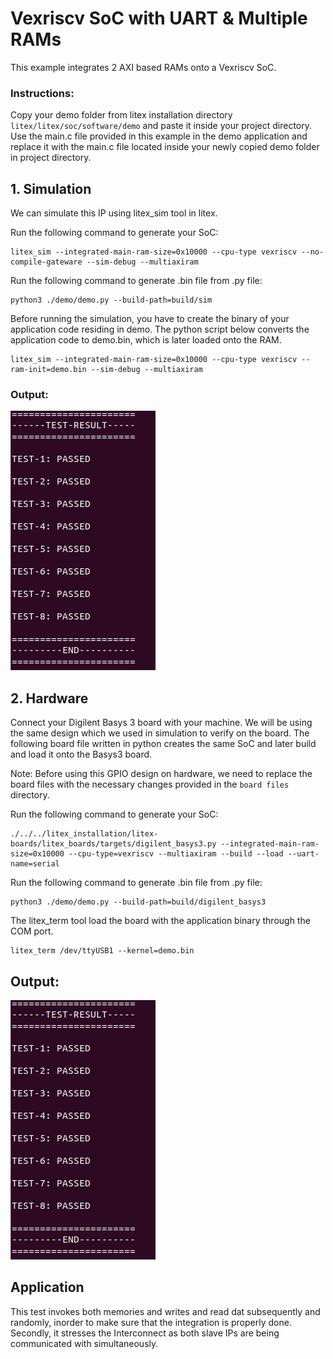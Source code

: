 # Vexriscv SoC with UART & Multiple RAMs
This example integrates 2 AXI based RAMs onto a Vexriscv SoC.



### Instructions:
Copy your demo folder from litex installation directory ``litex/litex/soc/software/demo`` and paste it inside your project directory. Use the main.c file provided in this example in the demo application and replace it with the main.c file located inside your newly copied demo folder in project directory.


## 1. Simulation
We can simulate this IP using litex_sim tool in litex.

Run the following command to generate your SoC:
```
litex_sim --integrated-main-ram-size=0x10000 --cpu-type vexriscv --no-compile-gateware --sim-debug --multiaxiram
```
Run the following command to generate .bin file from .py file:
```
python3 ./demo/demo.py --build-path=build/sim
```
Before running the simulation, you have to create the binary of your application code residing in demo. The python script below converts the application code to demo.bin, which is later loaded onto the RAM.
```
litex_sim --integrated-main-ram-size=0x10000 --cpu-type vexriscv --ram-init=demo.bin --sim-debug --multiaxiram
```
### Output:
![ram.png](./../../Pictures/mul_ram_sim.png "Optional title")

## 2. Hardware
Connect your Digilent Basys 3 board with your machine. We will be using the same design which we used in simulation to verify on the board. The following board file written in python creates the same SoC and later build and load it onto the Basys3 board.

Note: Before using this GPIO design on hardware, we need to replace the board files with the necessary changes provided in the ``board files`` directory. 


Run the following command to generate your SoC:
```
./../../litex_installation/litex-boards/litex_boards/targets/digilent_basys3.py --integrated-main-ram-size=0x10000 --cpu-type=vexriscv --multiaxiram --build --load --uart-name=serial
```


Run the following command to generate .bin file from .py file:
```
python3 ./demo/demo.py --build-path=build/digilent_basys3
```


The litex_term tool load the board with the application binary through the COM port.

```
litex_term /dev/ttyUSB1 --kernel=demo.bin
```

## Output:
![ram.png](./../../Pictures/mul_ram_sim.png "Optional title")

## Application
This test invokes both memories and writes and read dat subsequently and randomly, inorder to make sure that the integration is properly done. Secondly, it stresses the Interconnect as both slave IPs are being communicated with simultaneously.
